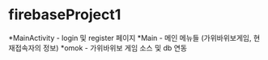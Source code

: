 # firebaseProject1


*MainActivity - login 및 register 페이지
*Main - 메인 메뉴들 (가위바위보게임, 현재접속자의 정보)
*omok - 가위바위보 게임 소스 및 db 연동

